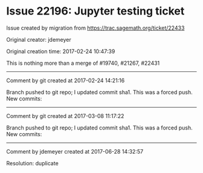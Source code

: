 # Issue 22196: Jupyter testing ticket

Issue created by migration from https://trac.sagemath.org/ticket/22433

Original creator: jdemeyer

Original creation time: 2017-02-24 10:47:39

This is nothing more than a merge of #19740, #21267, #22431


---

Comment by git created at 2017-02-24 14:21:16

Branch pushed to git repo; I updated commit sha1. This was a forced push. New commits:


---

Comment by git created at 2017-03-08 11:17:22

Branch pushed to git repo; I updated commit sha1. This was a forced push. New commits:


---

Comment by jdemeyer created at 2017-06-28 14:32:57

Resolution: duplicate
